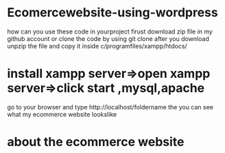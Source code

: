 # Ecomercewebsite-using-wordpress
how can you use these code in yourproject
firust download zip  file in my github account or 
clone the code by using git clone 
after you download unpzip the file and copy it inside c/programfiles/xampp/htdocs/
# install xampp server=>open xampp server=>click start ,mysql,apache
go to  your browser and type http://localhost/foldername
the you can see what my ecommerce website lookslike
# about the ecommerce website

